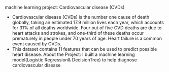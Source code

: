  machine learning project: Cardiovascular disease (CVDs)
- Cardiovascular disease (CVDs) is the number one cause of death globally, taking an estimated 17.9 
million lives each year, which accounts for 31% of all deaths worldwide. Four out of five CVD deaths are 
due to heart attacks and strokes, and one-third of these deaths occur prematurely in people under 70 
years of age. Heart failure is a common event caused by CVDs.
- This dataset contains 11 features that can be used to predict possible heart disease.
 About the Project:
I built a machine learning model(Logistic Regression&
DecisionTree) to help diagnose cardiovascular disease 
